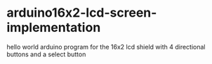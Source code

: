 # arduino16x2-lcd-screen-implementation
hello world arduino program for the 16x2 lcd shield with 4 directional buttons and a select button
